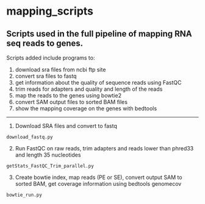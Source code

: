 # mapping_scripts

## Scripts used in the full pipeline of mapping RNA seq reads to genes.

Scripts added include programs to: 

1. download sra files from ncbi ftp site 
2. convert sra files to fastq 
3. get information about the quality of sequence reads using FastQC 
4. trim reads for adapters and quality and length of the reads 
5. map the reads to the genes using bowtie2
6. convert SAM output files to sorted BAM files
7. show the mapping coverage on the genes with bedtools

---

1. Download SRA files and convert to fastq

`download_fastq.py`

2. Run FastQC on raw reads, trim adapters and reads lower than phred33 and length 35 nucleotides

`getStats_FastQC_Trim_parallel.py`

3. Create bowtie index, map reads (PE or SE), convert output SAM to sorted BAM, get coverage information using bedtools genomecov

`bowtie_run.py`
